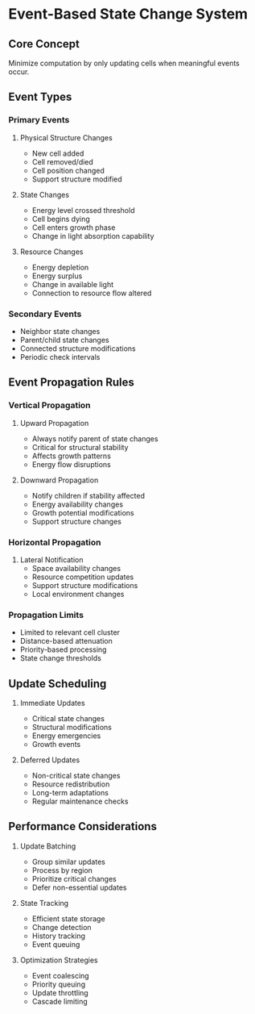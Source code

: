 # Event-Based State Change System

## Core Concept

Minimize computation by only updating cells when meaningful events occur.

## Event Types

### Primary Events

1. Physical Structure Changes

   - New cell added
   - Cell removed/died
   - Cell position changed
   - Support structure modified

2. State Changes

   - Energy level crossed threshold
   - Cell begins dying
   - Cell enters growth phase
   - Change in light absorption capability

3. Resource Changes
   - Energy depletion
   - Energy surplus
   - Change in available light
   - Connection to resource flow altered

### Secondary Events

- Neighbor state changes
- Parent/child state changes
- Connected structure modifications
- Periodic check intervals

## Event Propagation Rules

### Vertical Propagation

1. Upward Propagation

   - Always notify parent of state changes
   - Critical for structural stability
   - Affects growth patterns
   - Energy flow disruptions

2. Downward Propagation
   - Notify children if stability affected
   - Energy availability changes
   - Growth potential modifications
   - Support structure changes

### Horizontal Propagation

1. Lateral Notification
   - Space availability changes
   - Resource competition updates
   - Support structure modifications
   - Local environment changes

### Propagation Limits

- Limited to relevant cell cluster
- Distance-based attenuation
- Priority-based processing
- State change thresholds

## Update Scheduling

1. Immediate Updates

   - Critical state changes
   - Structural modifications
   - Energy emergencies
   - Growth events

2. Deferred Updates
   - Non-critical state changes
   - Resource redistribution
   - Long-term adaptations
   - Regular maintenance checks

## Performance Considerations

1. Update Batching

   - Group similar updates
   - Process by region
   - Prioritize critical changes
   - Defer non-essential updates

2. State Tracking

   - Efficient state storage
   - Change detection
   - History tracking
   - Event queuing

3. Optimization Strategies
   - Event coalescing
   - Priority queuing
   - Update throttling
   - Cascade limiting
